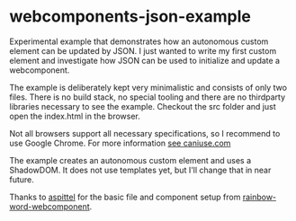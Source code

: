 # webcomponents-json-example

Experimental example that demonstrates how an autonomous custom element can be updated by JSON. I just wanted to write my first custom element and investigate how JSON can be used to initialize and update a webcomponent.

The example is deliberately kept very minimalistic and consists of only two files. There is no build stack, no special tooling and there are no thirdparty libraries necessary to see the example. Checkout the src folder and just open the index.html in the browser. 

Not all browsers support all necessary specifications, so I recommend to use Google Chrome. For more information [see caniuse.com](https://caniuse.com/#search=webcomponents)

The example creates an autonomous custom element and uses a ShadowDOM. It does not use templates yet, but I'll change that in near future.

Thanks to [aspittel](https://github.com/aspittel) for the basic file and component setup from [rainbow-word-webcomponent](https://github.com/aspittel/rainbow-word-webcomponent).
